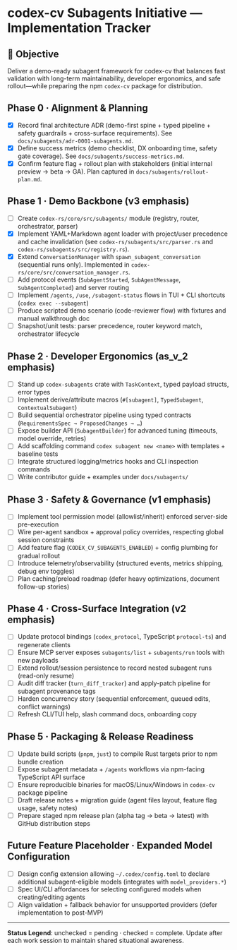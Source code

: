 # codex-cv Subagents Initiative — Implementation Tracker

## 🎯 Objective

Deliver a demo-ready subagent framework for codex-cv that balances fast validation with long-term maintainability, developer ergonomics, and safe rollout—while preparing the npm `codex-cv` package for distribution.

## Phase 0 · Alignment & Planning

- [x] Record final architecture ADR (demo-first spine + typed pipeline + safety guardrails + cross-surface requirements). See `docs/subagents/adr-0001-subagents.md`.
- [x] Define success metrics (demo checklist, DX onboarding time, safety gate coverage). See `docs/subagents/success-metrics.md`.
- [x] Confirm feature flag + rollout plan with stakeholders (initial internal preview → beta → GA). Plan captured in `docs/subagents/rollout-plan.md`.

## Phase 1 · Demo Backbone (v3 emphasis)

- [ ] Create `codex-rs/core/src/subagents/` module (registry, router, orchestrator, parser)
- [x] Implement YAML+Markdown agent loader with project/user precedence and cache invalidation (see `codex-rs/subagents/src/parser.rs` and `codex-rs/subagents/src/registry.rs`).
- [x] Extend `ConversationManager` with `spawn_subagent_conversation` (sequential runs only). Implemented in `codex-rs/core/src/conversation_manager.rs`.
- [ ] Add protocol events (`SubAgentStarted`, `SubAgentMessage`, `SubAgentCompleted`) and server routing
- [ ] Implement `/agents`, `/use`, `/subagent-status` flows in TUI + CLI shortcuts (`codex exec --subagent`)
- [ ] Produce scripted demo scenario (code-reviewer flow) with fixtures and manual walkthrough doc
- [ ] Snapshot/unit tests: parser precedence, router keyword match, orchestrator lifecycle

## Phase 2 · Developer Ergonomics (as_v_2 emphasis)

- [ ] Stand up `codex-subagents` crate with `TaskContext`, typed payload structs, error types
- [ ] Implement derive/attribute macros (`#[subagent]`, `TypedSubagent`, `ContextualSubagent`)
- [ ] Build sequential orchestrator pipeline using typed contracts (`RequirementsSpec → ProposedChanges → …`)
- [ ] Expose builder API (`SubagentBuilder`) for advanced tuning (timeouts, model override, retries)
- [ ] Add scaffolding command `codex subagent new <name>` with templates + baseline tests
- [ ] Integrate structured logging/metrics hooks and CLI inspection commands
- [ ] Write contributor guide + examples under `docs/subagents/`

## Phase 3 · Safety & Governance (v1 emphasis)

- [ ] Implement tool permission model (allowlist/inherit) enforced server-side pre-execution
- [ ] Wire per-agent sandbox + approval policy overrides, respecting global session constraints
- [ ] Add feature flag (`CODEX_CV_SUBAGENTS_ENABLED`) + config plumbing for gradual rollout
- [ ] Introduce telemetry/observability (structured events, metrics shipping, debug env toggles)
- [ ] Plan caching/preload roadmap (defer heavy optimizations, document follow-up stories)

## Phase 4 · Cross-Surface Integration (v2 emphasis)

- [ ] Update protocol bindings (`codex_protocol`, TypeScript `protocol-ts`) and regenerate clients
- [ ] Ensure MCP server exposes `subagents/list` + `subagents/run` tools with new payloads
- [ ] Extend rollout/session persistence to record nested subagent runs (read-only resume)
- [ ] Audit diff tracker (`turn_diff_tracker`) and apply-patch pipeline for subagent provenance tags
- [ ] Harden concurrency story (sequential enforcement, queued edits, conflict warnings)
- [ ] Refresh CLI/TUI help, slash command docs, onboarding copy

## Phase 5 · Packaging & Release Readiness

- [ ] Update build scripts (`pnpm`, `just`) to compile Rust targets prior to npm bundle creation
- [ ] Expose subagent metadata + `/agents` workflows via npm-facing TypeScript API surface
- [ ] Ensure reproducible binaries for macOS/Linux/Windows in `codex-cv` package pipeline
- [ ] Draft release notes + migration guide (agent files layout, feature flag usage, safety notes)
- [ ] Prepare staged npm release plan (alpha tag → beta → latest) with GitHub distribution steps

## Future Feature Placeholder · Expanded Model Configuration

- [ ] Design config extension allowing `~/.codex/config.toml` to declare additional subagent-eligible models (integrates with `model_providers.*`)
- [ ] Spec UI/CLI affordances for selecting configured models when creating/editing agents
- [ ] Align validation + fallback behavior for unsupported providers (defer implementation to post-MVP)

---

**Status Legend**: unchecked = pending · checked = complete. Update after each work session to maintain shared situational awareness.
